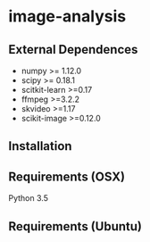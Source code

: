 # image-analysis

## External Dependences
* numpy >= 1.12.0
* scipy >= 0.18.1
* scitkit-learn >=0.17
* ffmpeg >=3.2.2
* skvideo >=1.17
* scikit-image >=0.12.0

## Installation

## Requirements (OSX)
Python 3.5

## Requirements (Ubuntu)

